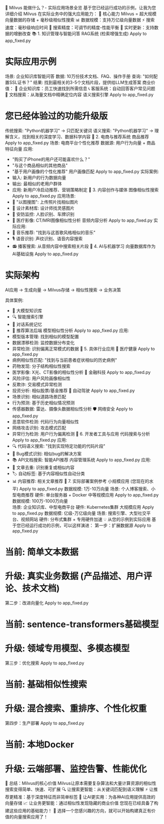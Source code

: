 🚀 Milvus 能做什么？- 实际应用场景全览
基于您已经运行成功的示例，让我为您详细介绍 Milvus 在实际业务中的强大应用能力：
🎯 核心能力
Milvus = 超大规模向量数据的存储 + 毫秒级相似性搜索
📊 数据规模：支持万亿级向量数据
⚡ 搜索速度：毫秒级响应时间
🎯 搜索精度：可调节的精度-性能平衡
🔄 实时更新：支持数据的增删改查
📚 1. 知识管理与智能问答
RAG系统 (检索增强生成)
Apply to app_fixed.py
# 实际应用示例
场景: 企业知识库智能问答
数据: 10万份技术文档、FAQ、操作手册
查询: "如何配置SSL证书？"
结果: 找到最相关的3-5个文档片段，提供给LLM生成答案
商业价值：
🏢 企业知识库：员工快速找到所需信息
📞 客服系统：自动回答客户常见问题
📖 文档搜索：从海量文档中精确定位内容
语义搜索引擎
Apply to app_fixed.py
# 您已经体验过的功能升级版
传统搜索: "Python机器学习" → 只匹配关键词
语义搜索: "Python机器学习" → 理解含义，找到相关的深度学习、数据科学内容
🛒 2. 电商与推荐系统
商品推荐
Apply to app_fixed.py
场景: 电商平台个性化推荐
数据源: 用户行为向量 + 商品特征向量
应用: 
- "购买了iPhone的用户还可能喜欢什么？"
- "与这个商品相似的其他商品"
- "基于用户画像的个性化推荐"
用户画像匹配
Apply to app_fixed.py
实际案例: 
- 输入: 新用户的行为数据向量
- 输出: 最相似的老用户群体
- 应用: 新用户冷启动推荐、营销策略制定
🎨 3. 内容创作与媒体
图像相似性搜索
Apply to app_fixed.py
应用场景:
- 📸 "以图搜图": 上传照片找相似图片
- 🎨 设计素材库: 设计师找灵感图片
- 👮 安防监控: 人脸识别、车牌识别
- 🏥 医疗影像: CT/MRI图像相似性分析
音频内容分析
Apply to app_fixed.py
实际应用:
- 🎵 音乐推荐: "找到与这首歌风格相似的音乐"
- 🎙️ 语音识别: 声纹识别、语音内容搜索
- 📻 播客搜索: 从音频内容中搜索相关片段
🤖 4. AI与机器学习
向量数据库作为AI基础设施
Apply to app_fixed.py
# 实际架构
AI应用 → 生成向量 → Milvus存储 → 相似性搜索 → 业务决策

具体案例:
- 🧠 大模型知识库
- 🔍 智能搜索引擎  
- 💬 对话系统记忆
- 🎯 推荐算法后端
模型相似性分析
Apply to app_fixed.py
应用:
- 模型版本管理: 找到相似的模型配置
- 数据漂移检测: 监控数据分布变化
- 异常检测: 识别偏离正常模式的数据
💼 5. 具体行业应用
🏥 医疗健康
Apply to app_fixed.py
- 病例相似性匹配: "找到与当前患者症状相似的历史病例"
- 药物发现: 分子结构相似性搜索
- 医学影像: X光、CT影像的相似性分析
🏦 金融科技
Apply to app_fixed.py
- 风险评估: 用户风险画像相似性
- 反欺诈: 交易模式异常检测
- 投资分析: 相似股票/基金推荐
🚗 自动驾驶
Apply to app_fixed.py
- 场景识别: 相似道路场景匹配
- 行为预测: 基于历史相似情况预测
- 传感器数据: 雷达、摄像头数据相似性分析
🛡️ 网络安全
Apply to app_fixed.py
- 恶意软件检测: 代码行为向量相似性
- 网络攻击识别: 攻击模式匹配
- 异常行为检测: 用户行为偏离检测
🔧 6. 开发者工具与应用
代码搜索与分析
Apply to app_fixed.py
应用:
- 🔍 代码语义搜索: "找到实现特定功能的代码片段"
- 🐛 Bug模式识别: 相似bug的解决方案
- 📚 API文档搜索: 智能API推荐
内容管理系统
Apply to app_fixed.py
应用:
- 📝 文章去重: 识别重复或相似内容
- 🏷️ 自动标签: 基于内容相似性自动分类
- 📊 内容推荐: 相关文章推荐
🚀 7. 实际部署案例参考
小规模应用 (您现在的水平)
Apply to app_fixed.py
数据规模: 1万-10万向量
场景: 个人博客搜索、小型电商推荐
硬件: 单台服务器 + Docker
中等规模应用
Apply to app_fixed.py
数据规模: 100万-1000万向量  
场景: 企业知识库、中型电商平台
硬件: Kubernetes集群
大规模应用
Apply to app_fixed.py
数据规模: 亿级-万亿级向量
场景: 搜索引擎、大型社交平台、视频网站
硬件: 分布式集群 + 专用硬件加速
💡 从您的示例到实际应用
基于您已经运行成功的示例，可以这样演进：
第一步：扩展数据源
Apply to app_fixed.py
# 当前: 简单文本数据
# 升级: 真实业务数据 (产品描述、用户评论、技术文档)
第二步：改进向量化
Apply to app_fixed.py
# 当前: sentence-transformers基础模型
# 升级: 领域专用模型、多模态模型
第三步：优化搜索
Apply to app_fixed.py
# 当前: 基础相似性搜索
# 升级: 混合搜索、重排序、个性化权重
第四步：生产部署
Apply to app_fixed.py
# 当前: 本地Docker
# 升级: 云端部署、监控告警、性能优化
🎯 总结：Milvus的核心价值
Milvus让原本需要复杂算法和大量计算资源的相似性搜索变得简单、快速、可扩展
🔍 让搜索更智能：从关键词匹配到语义理解
⚡ 让推荐更精准：基于深度特征而非简单标签
🤖 让AI更实用：为各种AI应用提供高效的向量存储
📈 让业务更智能：通过相似性发现隐藏的商业价值
您现在已经具备了构建这些应用的基础能力！ 🎊
选择一个您感兴趣的方向，就可以开始构建真正有价值的向量搜索应用了！
